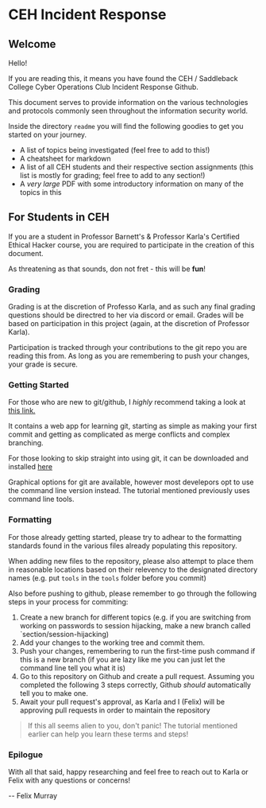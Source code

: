 # CEH Incident Response

## Welcome

Hello!  

If you are reading this, it means you have found the CEH / Saddleback College Cyber Operations Club Incident Response Github.

This document serves to provide information on the various technologies and protocols commonly seen throughout the information security world. 

Inside the directory `readme` you will find the following goodies to get you started on your journey.

- A list of topics being investigated (feel free to add to this!)
- A cheatsheet for markdown
- A list of all CEH students and their respective section assignments (this list is mostly for grading; feel free to add to any section!)
- A *very large* PDF with some introductory information on many of the topics in this 


## For Students in CEH

If you are a student in Professor Barnett's & Professor Karla's Certified Ethical Hacker course, you are required to participate in the creation of this document. 

As threatening as that sounds, don not fret - this will be **fun**!

### Grading

Grading is at the discretion of Professo Karla, and as such any final grading questions should be directred to her via discord or email. Grades will be based on participation in this project (again, at the discretion of Professor Karla).

Participation is tracked through your contributions to the git repo you are reading this from. As long as you are remembering to push your changes, your grade is secure.

### Getting Started

For those who are new to git/github, I *highly* recommend taking a look at [this link.](https://learngitbranching.js.org/?locale=en_US)

It contains a web app for learning git, starting as simple as making your first commit and getting as complicated as merge conflicts and complex branching.

For those looking to skip straight into using git, it can be downloaded and installed [here](https://git-scm.com/downloads)

Graphical options for git are available, however most develepors opt to use the command line version instead. The tutorial mentioned previously uses command line tools.

### Formatting 

For those already getting started, please try to adhear to the formatting standards found in the various files already populating this repository.

When adding new files to the repository, please also attempt to place them in reasonable locations based on their relevency to the designated directory names (e.g. put `tools` in the `tools` folder before you commit)

Also before pushing to github, please remember to go through the following steps in your process for commiting:

1. Create a new branch for different topics (e.g. if you are switching from working on passwords to session hijacking, make a new branch called `section/session-hijacking)
2. Add your changes to the working tree and commit them.
3. Push your changes, remembering to run the first-time push command if this is a new branch (if you are lazy like me you can just let the command line tell you what it is)
4. Go to this repository on Github and create a pull request. Assuming you completed the following 3 steps correctly, Github *should* automatically tell you to make one. 
5. Await your pull request's approval, as Karla and I (Felix) will be approving pull requests in order to maintain the repository

>If this all seems alien to you, don't panic! The tutorial mentioned earlier can help you learn these terms and steps!

### Epilogue

With all that said, happy researching and feel free to reach out to Karla or Felix with any questions or concerns!

-- Felix Murray